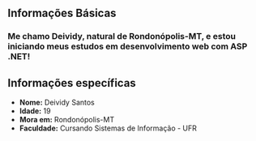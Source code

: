 ## Informações Básicas
### Me chamo Deividy, natural de Rondonópolis-MT, e estou iniciando meus estudos em desenvolvimento web com ASP .NET!


## Informações específicas 
* **Nome:** Deividy Santos
* **Idade:** 19
* **Mora em:** Rondonópolis-MT
* **Faculdade:** Cursando Sistemas de Informação - UFR
